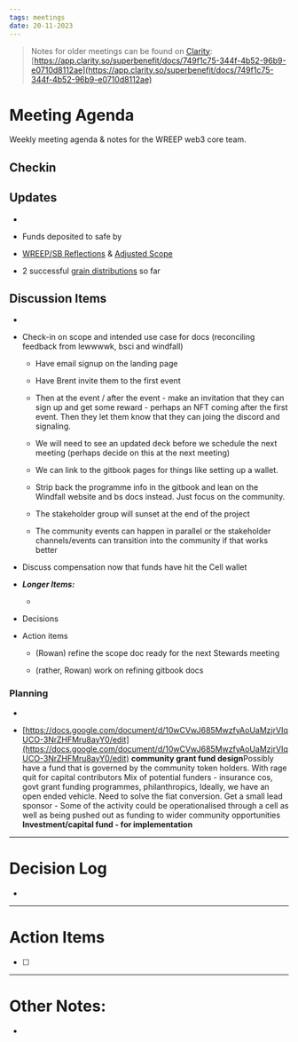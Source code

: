 ```yaml
---
tags: meetings
date: 20-11-2023
---
```


> Notes for older meetings can be found on [Clarity](https://app.clarity.so/superbenefit/docs/749f1c75-344f-4b52-96b9-e0710d8112ae):
> [https://app.clarity.so/superbenefit/docs/749f1c75-344f-4b52-96b9-e0710d8112ae](https://app.clarity.so/superbenefit/docs/749f1c75-344f-4b52-96b9-e0710d8112ae)

# Meeting Agenda

Weekly meeting agenda & notes for the WREEP web3 core team.

## Checkin

## Updates

- 

- Funds deposited to safe by  

- [WREEP/SB Reflections](https://docs.google.com/document/d/1YbOQ1WzwVlLWNmZ5hTVyJ-kr7lSS73OLyYuGpqM6Btk/edit) & [Adjusted Scope](https://docs.google.com/document/d/1j5jCLd_GY6IfWGMoc_xoRn-0X8d540Q1P8_2eD_d6dc/edit?usp=sharing)

- 2 successful [grain distributions](https://sourcecred.superbenefit.org/#/accounts) so far

## Discussion Items

-  

- Check-in on scope and intended use case for docs (reconciling feedback from lewwwwk, bsci and windfall)

  - Have email signup on the landing page

  - Have Brent invite them to the first event

  - Then at the event / after the event - make an invitation that they can sign up and get some reward - perhaps an NFT coming after the first event. Then they let them know that they can joing the discord and signaling. 

  - We will need to see an updated deck before we schedule the next meeting (perhaps decide on this at the next meeting)

  - We can link to the gitbook pages for things like setting up a wallet. 

  - Strip back the programme info in the gitbook and lean on the Windfall website and bs docs instead. Just focus on the community.

  - The stakeholder group will sunset at the end of the project

  - The community events can happen in parallel or the stakeholder channels/events can transition into the community if that works better

- Discuss compensation now that funds have hit the Cell wallet

- **_Longer Items:_**

  -  

- Decisions

- Action items

  - (Rowan) refine the scope doc ready for the next Stewards meeting

  - (rather, Rowan) work on refining gitbook docs

### Planning

- 

- [https://docs.google.com/document/d/10wCVwJ685MwzfyAoUaMzjrVIqUCO-3NrZHFMru8ayY0/edit](https://docs.google.com/document/d/10wCVwJ685MwzfyAoUaMzjrVIqUCO-3NrZHFMru8ayY0/edit) **community grant fund design**Possibly have a fund that is governed by the community token holders. With rage quit for capital contributors Mix of potential funders - insurance cos, govt grant funding programmes, philanthropics, Ideally, we have an open ended vehicle. Need to solve the fiat conversion. Get a small lead sponsor - Some of the activity could be operationalised through a cell as well as being pushed out as funding to wider community opportunities **Investment/capital fund - for implementation**

---

# Decision Log

- 

---

# Action Items

- [ ] 

---

# Other Notes:

- 